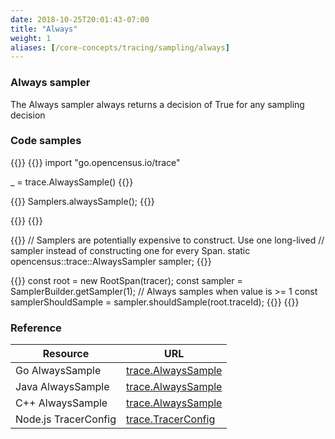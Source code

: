 ```yaml
---
date: 2018-10-25T20:01:43-07:00
title: "Always"
weight: 1
aliases: [/core-concepts/tracing/sampling/always]
---
```


### Always sampler
The Always sampler always returns a decision of True for any sampling decision

### Code samples
{{<tabs Go Java Python CplusPlus NodeJS>}}
{{<highlight go>}}
import "go.opencensus.io/trace"

_ = trace.AlwaysSample()
{{</highlight>}}

{{<highlight java>}}
Samplers.alwaysSample();
{{</highlight>}}

{{<highlight python>}}
{{</highlight>}}

{{<highlight cpp>}}
// Samplers are potentially expensive to construct. Use one long-lived
// sampler instead of constructing one for every Span.
static opencensus::trace::AlwaysSampler sampler;
{{</highlight>}}

{{<highlight js>}}
const root = new RootSpan(tracer);
const sampler = SamplerBuilder.getSampler(1); // Always samples when value is >= 1
const samplerShouldSample = sampler.shouldSample(root.traceId);
{{</highlight>}}
{{</tabs>}}

### Reference
Resource|URL
---|---
Go AlwaysSample|[trace.AlwaysSample](https://godoc.org/go.opencensus.io/trace#AlwaysSample)
Java AlwaysSample|[trace.AlwaysSample](https://static.javadoc.io/io.opencensus/opencensus-api/0.16.1/io/opencensus/trace/samplers/Samplers.html#alwaysSample--)
C++ AlwaysSample|[trace.AlwaysSample](https://github.com/census-instrumentation/opencensus-cpp/blob/c5e59c48a3c40a7da737391797423b88e93fd4bb/opencensus/trace/sampler.h#L69)
Node.js TracerConfig|[trace.TracerConfig](https://github.com/census-instrumentation/opencensus-node/blob/master/packages/opencensus-core/src/trace/config/types.ts#L35)
